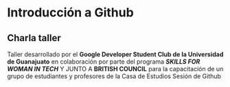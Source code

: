 
# Introducción a Github

## Charla taller

Taller desarrollado por el **Google Developer Student Club de la Universidad de Guanajuato** en colaboración por parte del programa _**SKILLS FOR WOMAN IN TECH**_ Y JUNTO A **BRITISH COUNCIL** para la capacitación de un grupo de estudiantes y profesores de la Casa de Estudios
 Sesión de Github
